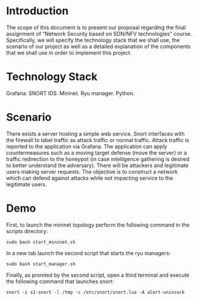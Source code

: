 # Introduction
The scope of this document is to present our proposal regarding the final assignment of “Network Security based on SDN/NFV technologies” course. Specifically, we will specify the technology stack that we shall use, the scenario of our project as well as a detailed explanation of the components that we shall use in order to implement this project.
# Technology Stack
Grafana.
SNORT IDS.
Mininet.
Ryu manager.
Python.
# Scenario
There exists a server hosting a simple web service. Snort interfaces with the firewall to label traffic as attack traffic or normal traffic. Attack traffic is reported to the application via Grafana. The application can apply countermeasures such as a moving target defense (move the server) or a traffic redirection to the honeypot (in case intelligence gathering is desired to better understand the adversary). There will be attackers and legitimate users making server requests. The objective is to construct a network which can defend against attacks while not impacting service to the legitimate users. 

# Demo

First, to launch the mininet topology perform the following command in the scripts directory:

```
sudo bash start_mininet.sh
```

In a new tab launch the second script that starts the ryu managers:

```
sudo bash start_manager.sh
```

Finally, as promted by the second script, open a third terminal and execute the following command that launches snort:

```
snort -i s1-snort -l /tmp -c /etc/snort/snort.lua -A alert-unixsock
```
